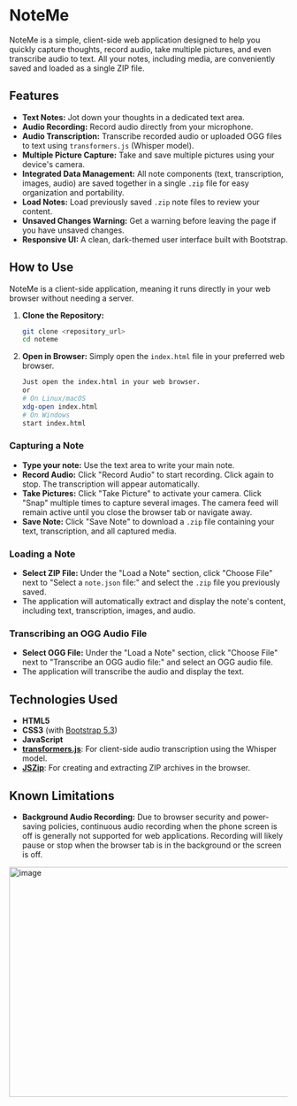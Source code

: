# NoteMe

NoteMe is a simple, client-side web application designed to help you quickly capture thoughts, record audio, take multiple pictures, and even transcribe audio to text. All your notes, including media, are conveniently saved and loaded as a single ZIP file.

## Features

-   **Text Notes:** Jot down your thoughts in a dedicated text area.
-   **Audio Recording:** Record audio directly from your microphone.
-   **Audio Transcription:** Transcribe recorded audio or uploaded OGG files to text using `transformers.js` (Whisper model).
-   **Multiple Picture Capture:** Take and save multiple pictures using your device's camera.
-   **Integrated Data Management:** All note components (text, transcription, images, audio) are saved together in a single `.zip` file for easy organization and portability.
-   **Load Notes:** Load previously saved `.zip` note files to review your content.
-   **Unsaved Changes Warning:** Get a warning before leaving the page if you have unsaved changes.
-   **Responsive UI:** A clean, dark-themed user interface built with Bootstrap.

## How to Use

NoteMe is a client-side application, meaning it runs directly in your web browser without needing a server.

1.  **Clone the Repository:**
    ```bash
    git clone <repository_url>
    cd noteme
    ```
2.  **Open in Browser:** Simply open the `index.html` file in your preferred web browser.
    ```bash
    Just open the index.html in your web browser.
    or
    # On Linux/macOS
    xdg-open index.html
    # On Windows
    start index.html
    ```

### Capturing a Note

-   **Type your note:** Use the text area to write your main note.
-   **Record Audio:** Click "Record Audio" to start recording. Click again to stop. The transcription will appear automatically.
-   **Take Pictures:** Click "Take Picture" to activate your camera. Click "Snap" multiple times to capture several images. The camera feed will remain active until you close the browser tab or navigate away.
-   **Save Note:** Click "Save Note" to download a `.zip` file containing your text, transcription, and all captured media.

### Loading a Note

-   **Select ZIP File:** Under the "Load a Note" section, click "Choose File" next to "Select a `note.json` file:" and select the `.zip` file you previously saved.
-   The application will automatically extract and display the note's content, including text, transcription, images, and audio.

### Transcribing an OGG Audio File

-   **Select OGG File:** Under the "Load a Note" section, click "Choose File" next to "Transcribe an OGG audio file:" and select an OGG audio file.
-   The application will transcribe the audio and display the text.

## Technologies Used

-   **HTML5**
-   **CSS3** (with [Bootstrap 5.3](https://getbootstrap.com/))
-   **JavaScript**
-   **[transformers.js](https://huggingface.co/docs/transformers.js/index)**: For client-side audio transcription using the Whisper model.
-   **[JSZip](https://stuk.github.io/jszip/)**: For creating and extracting ZIP archives in the browser.

## Known Limitations

-   **Background Audio Recording:** Due to browser security and power-saving policies, continuous audio recording when the phone screen is off is generally not supported for web applications. Recording will likely pause or stop when the browser tab is in the background or the screen is off.

<img width="818" height="416" alt="image" src="https://github.com/user-attachments/assets/b9729186-e6d6-47e7-a25a-57b9c7e4cd53" />



